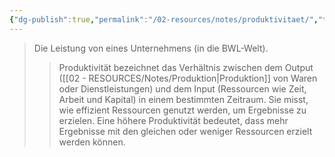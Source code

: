 ```yaml
---
{"dg-publish":true,"permalink":"/02-resources/notes/produktivitaet/","tags":["BWL"],"noteIcon":"","updated":"2025-07-12T13:31:41.000+02:00"}
---
```


>Die Leistung von eines Unternehmens (in die BWL-Welt). 
>>Produktivität bezeichnet das Verhältnis zwischen dem Output ([[02 - RESOURCES/Notes/Produktion\|Produktion]] von Waren oder Dienstleistungen) und dem Input (Ressourcen wie Zeit, Arbeit und Kapital) in einem bestimmten Zeitraum. Sie misst, wie effizient Ressourcen genutzt werden, um Ergebnisse zu erzielen. Eine höhere Produktivität bedeutet, dass mehr Ergebnisse mit den gleichen oder weniger Ressourcen erzielt werden können.
